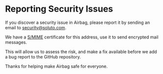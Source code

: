 # Reporting Security Issues

If you discover a security issue in Airbag, please report it by sending an email to security@soluto.com.

We have a [S/MIME](security/smime.p7m) certificate for this address, use it to send encrypted mail messages.

This will allow us to assess the risk, and make a fix available before we add a bug report to the GitHub repository.

Thanks for helping make Airbag safe for everyone.
